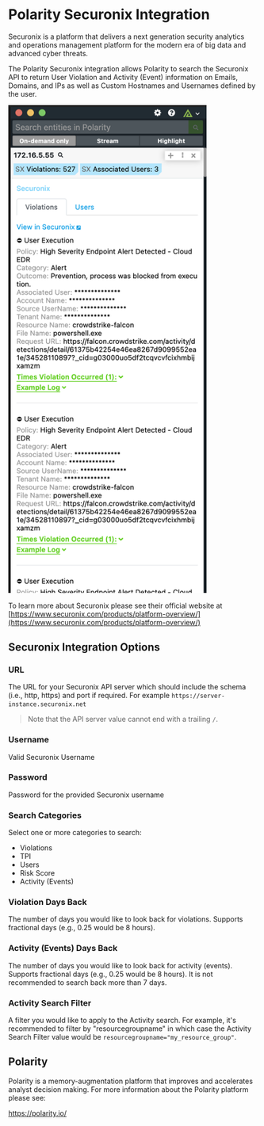 
# Polarity Securonix Integration

Securonix is a platform that delivers a next generation security analytics and operations management platform for the modern era of big data and advanced cyber threats.

The Polarity Securonix integration allows Polarity to search the Securonix API to return User Violation and Activity (Event) information on Emails, Domains, and IPs as well as Custom Hostnames and Usernames defined by the user.

<div>
  <img width="400" alt="Integration Example" src="./assets/example-ip.png">
</div>

To learn more about Securonix please see their official website at [https://www.securonix.com/products/platform-overview/](https://www.securonix.com/products/platform-overview/)

## Securonix Integration Options

### URL

The URL for your Securonix API server which should include the schema (i.e., http, https) and port if required.  For example `https://server-instance.securonix.net`

> Note that the API server value cannot end with a trailing `/`.

### Username

Valid Securonix Username

### Password

Password for the provided Securonix username

### Search Categories

Select one or more categories to search:

* Violations
* TPI
* Users
* Risk Score
* Activity (Events)

### Violation Days Back
The number of days you would like to look back for violations. Supports fractional days (e.g., 0.25 would be 8 hours).

### Activity (Events) Days Back
The number of days you would like to look back for activity (events). Supports fractional days (e.g., 0.25 would be 8 hours).  It is not recommended to search back more than 7 days.

### Activity Search Filter

A filter you would like to apply to the Activity search.  For example, it's recommended to filter by "resourcegroupname" in which case the Activity Search Filter value would be `resourcegroupname="my_resource_group"`.

## Polarity

Polarity is a memory-augmentation platform that improves and accelerates analyst decision making.  For more information about the Polarity platform please see:

https://polarity.io/